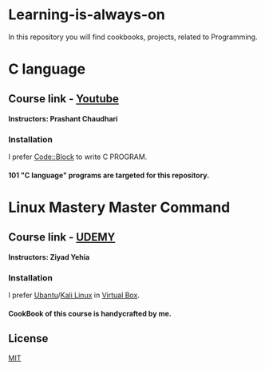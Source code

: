 # Learning-is-always-on
In this repository you will find cookbooks, projects, related to Programming.

# C language
## Course link - [Youtube](https://youtu.be/vl794HKeXug)
#### Instructors: Prashant Chaudhari
### Installation 
I prefer [Code::Block](http://www.codeblocks.org/) to write C PROGRAM.
#### 101 "C language" programs are targeted for this repository.

# Linux Mastery Master Command
## Course link - [UDEMY](https://www.udemy.com/share/101WwqBUUecFZbRHo=/)
#### Instructors: Ziyad Yehia
### Installation
I prefer [Ubantu](https://ubuntu.com/download/desktop)/[Kali Linux](https://www.kali.org/downloads/) in [Virtual Box](https://www.virtualbox.org/wiki/Downloads).
#### CookBook of this course is handycrafted by me.

## License
[MIT](https://choosealicense.com/licenses/mit/)
